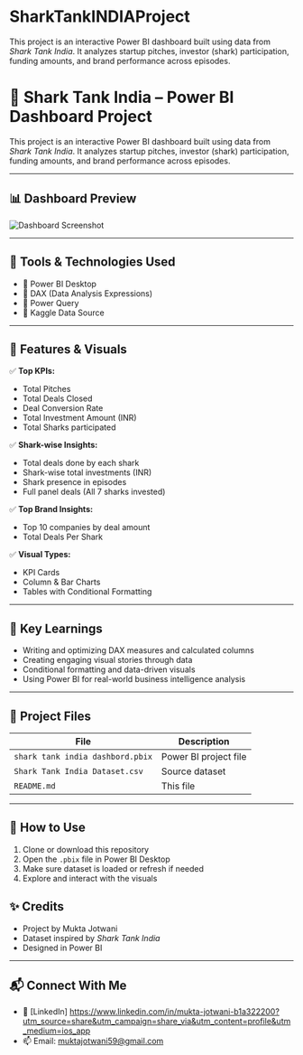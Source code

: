 # SharkTankINDIAProject
This project is an interactive Power BI dashboard built using data from *Shark Tank India*. It analyzes startup pitches, investor (shark) participation, funding amounts, and brand performance across episodes.
# 🦈 Shark Tank India – Power BI Dashboard Project

This project is an interactive Power BI dashboard built using data from *Shark Tank India*. It analyzes startup pitches, investor (shark) participation, funding amounts, and brand performance across episodes.

---

## 📊 Dashboard Preview

![Dashboard Screenshot](./Screenshot.png) <!-- Replace with actual image path or link -->

---

## 🧰 Tools & Technologies Used

- 📌 Power BI Desktop  
- 📌 DAX (Data Analysis Expressions)  
- 📌 Power Query  
- 📌 Kaggle Data Source

---

## 🚀 Features & Visuals

✅ **Top KPIs:**
- Total Pitches
- Total Deals Closed
- Deal Conversion Rate
- Total Investment Amount (INR)
- Total Sharks participated

✅ **Shark-wise Insights:**
- Total deals done by each shark
- Shark-wise total investments (INR)
- Shark presence in episodes
- Full panel deals (All 7 sharks invested)

✅ **Top Brand Insights:**
- Top 10 companies by deal amount
- Total Deals Per Shark

✅ **Visual Types:**
- KPI Cards  
- Column & Bar Charts  
- Tables with Conditional Formatting  
---

## 🧠 Key Learnings

- Writing and optimizing DAX measures and calculated columns
- Creating engaging visual stories through data
- Conditional formatting and data-driven visuals
- Using Power BI for real-world business intelligence analysis

---

## 📂 Project Files

| File | Description |
|------|-------------|
| `shark tank india dashbord.pbix` | Power BI project file |
| `Shark Tank India Dataset.csv` | Source dataset |
| `README.md` | This file |

---

## 📌 How to Use

1. Clone or download this repository
2. Open the `.pbix` file in Power BI Desktop
3. Make sure dataset is loaded or refresh if needed
4. Explore and interact with the visuals
## ✨ Credits

- Project by Mukta Jotwani
- Dataset inspired by *Shark Tank India*
- Designed in Power BI

---

## 📬 Connect With Me

- 💼 [LinkedIn] https://www.linkedin.com/in/mukta-jotwani-b1a322200?utm_source=share&utm_campaign=share_via&utm_content=profile&utm_medium=ios_app 
- 📫 Email: muktajotwani59@gmail.com


